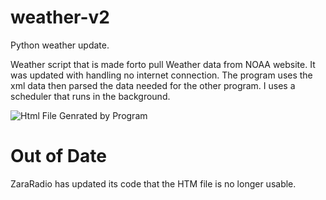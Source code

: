 # weather-v2
 Python weather update. 

 Weather script that is made forto pull 
Weather data from NOAA website. It was updated with handling 
no internet connection. The program uses the xml data then parsed the data needed for the other program. I uses a scheduler that runs in the background. 

![Html File Genrated by Program](https://tcaviness.github.io/assessts/img/NOAAParsing.png)

# Out of Date

ZaraRadio has updated its code that the HTM file is no longer usable. 
  
